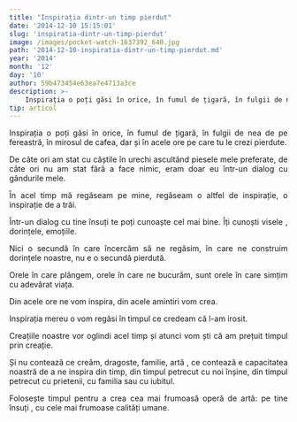 ```yaml
---
title: "Inspirația dintr-un timp pierdut"
date: '2014-12-10 15:15:01'
slug: 'inspiratia-dintr-un-timp-pierdut'
image: /images/pocket-watch-1637392_640.jpg
path: '2014-12-10-inspiratia-dintr-un-timp-pierdut.md'
year: '2014'
month: '12'
day: '10'
author: 59b473454e63ea7e4713a3ce
description: >-
    Inspirația o poți găsi în orice, în fumul de țigară, în fulgii de nea de pe fereastră, în mirosul de cafea, dar și în acele ore pe care tu le crezi pierdute.De câte ori am stat cu căștile în urechi a
tip: articol
---
```

<div class="kg-card-markdown"><p style="text-align: justify;">Inspirația o poți găsi în orice, în fumul de țigară, în fulgii de nea de pe fereastră, în mirosul de cafea, dar și în acele ore pe care tu le crezi pierdute.</p>
<p style="text-align: justify;">De câte ori am stat cu căștile în urechi ascultând piesele mele preferate, de câte ori nu am stat fără a face nimic, eram doar eu într-un dialog cu gândurile mele.</p>
<p style="text-align: justify;">În acel timp mă regăseam pe mine, regăseam o altfel de inspirație, o inspirație de a trăi.</p>
<p style="text-align: justify;">Într-un dialog cu tine însuți te poți cunoaște cel mai bine. Îți cunoști visele , dorințele, emoțiile.</p>
<p style="text-align: justify;">Nici o secundă în care încercăm să ne regăsim, în care ne construim dorințele noastre, nu e o secundă pierdută.</p>
<p style="text-align: justify;">Orele în care plângem, orele în care ne bucurăm, sunt orele în care simțim cu adevărat viața.</p>
<p style="text-align: justify;">Din acele ore ne vom inspira, din acele amintiri vom crea.</p>
<p style="text-align: justify;">Inspirația mereu o vom regăsi în timpul ce credeam că l-am irosit.</p>
<p style="text-align: justify;">Creațiile noastre vor oglindi acel timp și atunci vom ști că am prețuit timpul prin creație.</p>
<p style="text-align: justify;">Și nu contează ce creăm, dragoste, familie,  artă , ce contează e capacitatea noastră de a ne inspira din timp, din timpul petrecut cu noi înșine, din timpul petrecut cu prietenii, cu familia sau cu iubitul.</p>
<p style="text-align: justify;">Folosește timpul pentru a crea cea mai frumoasă operă de artă: pe tine însuți , cu cele mai frumoase calități umane.</p>
</div>
    